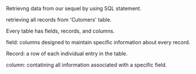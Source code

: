 Retrievng data from our sequel by using SQL statement.

retrieving all records from 'Cutomers' table. 

Every table has fields, records, and columns.

field: columns designed to maintain specific information about every record.

Record: a row of each individual entry in the table.

column: contatining all information associated with a specific field.
